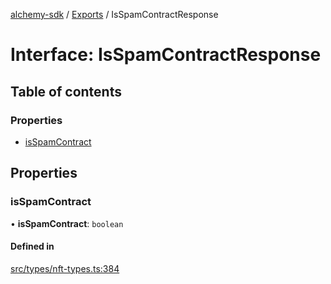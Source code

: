 [alchemy-sdk](../README.md) / [Exports](../modules.md) / IsSpamContractResponse

# Interface: IsSpamContractResponse

## Table of contents

### Properties

- [isSpamContract](IsSpamContractResponse.md#isspamcontract)

## Properties

### isSpamContract

• **isSpamContract**: `boolean`

#### Defined in

[src/types/nft-types.ts:384](https://github.com/alchemyplatform/alchemy-sdk-js/blob/4e3af22/src/types/nft-types.ts#L384)
